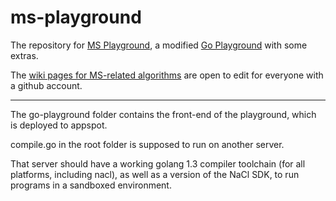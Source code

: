ms-playground
=============

The repository for [MS Playground](http://ms-playground.appspot.com/), a modified [Go Playground](http://play.golang.org/) with some extras.

The [wiki pages for MS-related algorithms](https://github.com/pkelchte/ms-playground/wiki) are open to edit for everyone with a github account.

---

The go-playground folder contains the front-end of the playground, which is deployed to appspot.

compile.go in the root folder is supposed to run on another server.

That server should have a working golang 1.3 compiler toolchain (for all platforms, including nacl),
as well as a version of the NaCl SDK, to run programs in a sandboxed environment.

